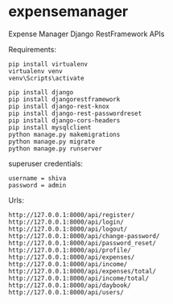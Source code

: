 # expensemanager
Expense Manager Django RestFramework APIs

Requirements:

    pip install virtualenv
    virtualenv venv
    venv\Scripts\activate
  
    pip install django
    pip install djangorestframework
    pip install django-rest-knox
    pip install django-rest-passwordreset
    pip install django-cors-headers
    pip install mysqlclient
    python manage.py makemigrations
    python manage.py migrate
    python manage.py runserver

superuser credentials:
    
    username = shiva
    password = admin
    
Urls:

    http://127.0.0.1:8000/api/register/
    http://127.0.0.1:8000/api/login/
    http://127.0.0.1:8000/api/logout/
    http://127.0.0.1:8000/api/change-password/
    http://127.0.0.1:8000/api/password_reset/
    http://127.0.0.1:8000/api/profile/
    http://127.0.0.1:8000/api/expenses/
    http://127.0.0.1:8000/api/income/
    http://127.0.0.1:8000/api/expenses/total/
    http://127.0.0.1:8000/api/income/total/
    http://127.0.0.1:8000/api/daybook/
    http://127.0.0.1:8000/api/users/
  
  
  
